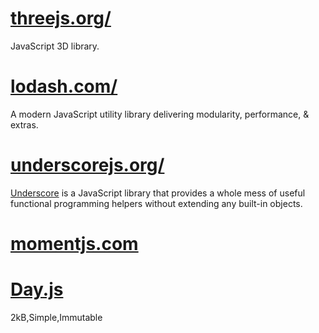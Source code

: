 # [threejs.org/](https://threejs.org/)

JavaScript 3D library.

# [lodash.com/](https://lodash.com/)

A modern JavaScript utility library delivering modularity, performance, & extras.



# [underscorejs.org/](https://underscorejs.org/)

[Underscore](https://github.com/jashkenas/underscore/) is a JavaScript library that provides a whole mess of useful functional programming helpers without extending any built-in objects.



# [momentjs.com](http://momentjs.com/)



# [Day.js](https://dayjs.gitee.io/zh-CN/)

2kB,Simple,Immutable

